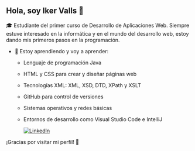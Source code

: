 ## Hola, soy Iker Valls 👋

🎓 Estudiante del primer curso de Desarrollo de Aplicaciones Web. Siempre estuve interesado en la informática y en el mundo del desarrollo web, estoy dando mis primeros pasos en la programación.

- 🌱 Estoy aprendiendo y voy a aprender:
  - Lenguaje de programación Java 
  - HTML y CSS para crear y diseñar páginas web
  - Tecnologías XML: XML, XSD, DTD, XPath y XSLT
  - GitHub para control de versiones
  - Sistemas operativos y redes básicas
  - Entornos de desarrollo como Visual Studio Code e IntelliJ

    [![LinkedIn](https://img.shields.io/badge/LinkedIn-Profile-blue?logo=linkedin)](https://www.linkedin.com/in/íker-valls-jiménez-3789082aa)


¡Gracias por visitar mi perfil! 🚀
